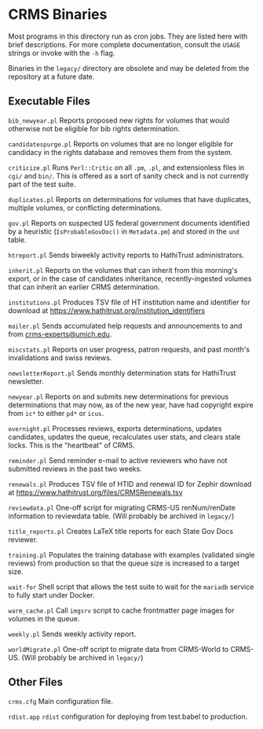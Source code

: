 # CRMS Binaries

Most programs in this directory run as cron jobs. They are listed here with
brief descriptions. For more complete documentation, consult the `USAGE` strings
or invoke with the `-h` flag.

Binaries in the `legacy/` directory are obsolete and may be deleted from the
repository at a future date.

## Executable Files

`bib_newyear.pl`
Reports proposed new rights for volumes that would otherwise not be eligible
for bib rights determination.

`candidatespurge.pl`
Reports on volumes that are no longer eligible for candidacy
in the rights database and removes them from the system.

`criticize.pl`
Runs `Perl::Critic` on all `.pm`, `.pl`, and extensionless files
in `cgi/` and `bin/`.
This is offered as a sort of sanity check and is not currently part of the
test suite.

`duplicates.pl`
Reports on determinations for volumes that have duplicates,
multiple volumes, or conflicting determinations.

`gov.pl`
Reports on suspected US federal government documents identified by a heuristic
(`IsProbableGovDoc()` in `Metadata.pm`) and stored in the `und` table.

`htreport.pl`
Sends biweekly activity reports to HathiTrust administrators.

`inherit.pl`
Reports on the volumes that can inherit from this morning's export, or in the
case of candidates inheritance, recently-ingested volumes that can inherit
an earlier CRMS determination.

`institutions.pl`
Produces TSV file of HT institution name and identifier for download at
<https://www.hathitrust.org/institution_identifiers>

`mailer.pl`
Sends accumulated help requests and announcements to and from
<crms-experts@umich.edu>.

`miscstats.pl`
Reports on user progress, patron requests, and past month's invalidations
and swiss reviews.

`newsletterReport.pl`
Sends monthly determination stats for HathiTrust newsletter.

`newyear.pl`
Reports on and submits new determinations for previous determinations
that may now, as of the new year, have had copyright expire from `ic*`
to either `pd*` or `icus`.

`overnight.pl`
Processes reviews, exports determinations, updates candidates,
updates the queue, recalculates user stats, and clears stale locks.
This is the "heartbeat" of CRMS.

`reminder.pl`
Send reminder e-mail to active reviewers who have not submitted reviews in
the past two weeks.

`renewals.pl`
Produces TSV file of HTID and renewal ID for Zephir download at
<https://www.hathitrust.org/files/CRMSRenewals.tsv>

`reviewdata.pl`
One-off script for migrating CRMS-US renNum/renDate information
to reviewdata table. (Will probably be archived in `legacy/`)

`title_reports.pl`
Creates LaTeX title reports for each State Gov Docs reviewer.

`training.pl`
Populates the training database with examples (validated single reviews)
from production so that the queue size is increased to a target size.

`wait-for`
Shell script that allows the test suite to wait for the `mariadb` service
to fully start under Docker.

`warm_cache.pl`
Call `imgsrv` script to cache frontmatter page images for volumes in the queue.

`weekly.pl`
Sends weekly activity report.

`worldMigrate.pl`
One-off script to migrate data from CRMS-World to CRMS-US.
(Will probably be archived in `legacy/`)

## Other Files

`crms.cfg`
Main configuration file.

`rdist.app`
`rdist` configuration for deploying from test.babel to production.

